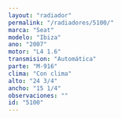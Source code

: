 ```yaml
---
layout: "radiador"
permalink: "/radiadores/5100/"
marca: "Seat"
modelo: "Ibiza"
ano: "2007"
motor: "L4 1.6"
transmision: "Automática"
parte: "M-916"
clima: "Con clima"
alto: "24 3/4"
ancho: "15 1/4"
observaciones: ""
id: "5100"
---
```


